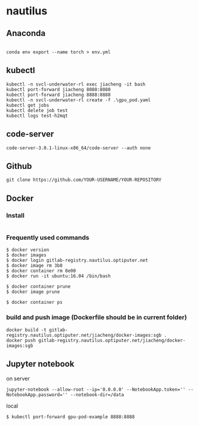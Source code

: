 # nautilus

## Anaconda
```

conda env export --name torch > env.yml

```

## kubectl
```
kubectl -n svcl-underwater-rl exec jiacheng -it bash
kubectl port-forward jiacheng 8080:8080
kubectl port-forward jiacheng 8888:8888
kubectl -n svcl-underwater-rl create -f .\gpu_pod.yaml
kubectl get jobs
kubectl delete job test
kubectl logs test-h2mqt
```

## code-server
```
code-server-3.0.1-linux-x86_64/code-server --auth none
```

## Github
```
git clone https://github.com/YOUR-USERNAME/YOUR-REPOSITORY

```
## Docker
### Install
```
```
### Frequently used commands
```
$ docker version
$ docker images
$ docker login gitlab-registry.nautilus.optiputer.net
$ docker image rm 3b8
$ docker container rm 8e00
$ docker run -it ubuntu:16.04 /bin/bash

$ docker container prune
$ docker image prune

$ docker container ps

```

### build and push image (Dockerfile should be in current folder)
```
docker build -t gitlab-registry.nautilus.optiputer.net/jiacheng/docker-images:sgb .
docker push gitlab-registry.nautilus.optiputer.net/jiacheng/docker-images:sgb
```

## Jupyter notebook
on server  
```
jupyter-notebook --allow-root --ip='0.0.0.0' --NotebookApp.token='' --NotebookApp.password='' --notebook-dir=/data

```
local
```
$ kubectl port-forward gpu-pod-example 8888:8888
```


